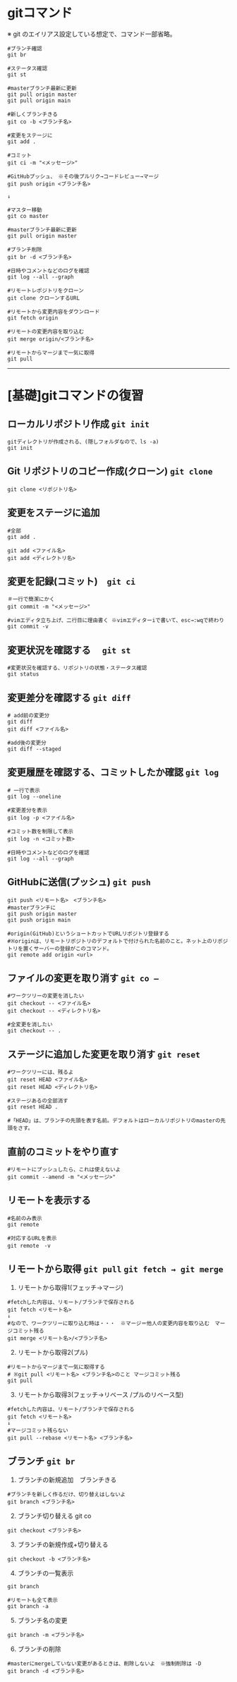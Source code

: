 # gitコマンド

※ git のエイリアス設定している想定で、コマンド一部省略。

```
#ブランチ確認
git br

#ステータス確認
git st

#masterブランチ最新に更新
git pull origin master
git pull origin main

#新しくブランチきる
git co -b <ブランチ名>

#変更をステージに
git add .

#コミット
git ci -m "<メッセージ>"

#GitHubプッシュ、　※その後プルリク→コードレビュー→マージ
git push origin <ブランチ名>

↓

#マスター移動
git co master

#masterブランチ最新に更新
git pull origin master

#ブランチ削除
git br -d <ブランチ名>

#日時やコメントなどのログを確認
git log --all --graph

#リモートレポジトリをクローン
git clone クローンするURL

#リモートから変更内容をダウンロード
git fetch origin

#リモートの変更内容を取り込む
git merge origin/<ブランチ名>

#リモートからマージまで一気に取得
git pull

```
---

# [基礎]gitコマンドの復習

## ローカルリポジトリ作成 `git init`

```
gitディレクトリが作成される、(隠しフォルダなので、ls -a)
git init
```

## Git リポジトリのコピー作成(クローン) `git clone`

```
git clone <リポジトリ名>
```

## 変更をステージに追加

```
#全部
git add .

git add <ファイル名>
git add <ディレクトリ名>
```

## 変更を記録(コミット)　`git ci`

```
＃一行で簡潔にかく
git commit -m "<メッセージ>"

#vimエディタ立ち上げ、二行目に理由書く ※vimエディターiで書いて、esc→:wqで終わり
git commit -v
```


## 変更状況を確認する　 `git st`
```
#変更状況を確認する、リポジトリの状態・ステータス確認
git status
```


## 変更差分を確認する `git diff`

```
# add前の変更分
git diff
git diff <ファイル名>

#add後の変更分
git diff --staged
```


## 変更履歴を確認する、コミットしたか確認 `git log`

```
# 一行で表示
git log --oneline

#変更差分を表示
git log -p <ファイル名>

#コミット数を制限して表示
git log -n <コミット数>

#日時やコメントなどのログを確認
git log --all --graph
```


## GitHubに送信(プッシュ) `git push`

```
git push <リモート名>　<ブランチ名>
#masterブランチに
git push origin master
git push origin main

#origin(GitHub)というショートカットでURLリポジトリ登録する
#※originは、リモートリポジトリのデフォルトで付けられた名前のこと。ネット上のリポジトリを置くサーバーの登録がこのコマンド。
git remote add origin <url>
```

## ファイルの変更を取り消す `git co — `

```
#ワークツリーの変更を消したい
git checkout -- <ファイル名>
git checkout -- <ディレクトリ名>

#全変更を消したい
git checkout -- .
```

## ステージに追加した変更を取り消す `git reset`

```
#ワークツリーには、残るよ
git reset HEAD <ファイル名>
git reset HEAD <ディレクトリ名>

#ステージあるの全部消す
git reset HEAD .

#「HEAD」は、ブランチの先頭を表す名前。デフォルトはローカルリポジトリのmasterの先頭をさす。
```

## 直前のコミットをやり直す

```
#リモートにプッシュしたら、これは使えないよ
git commit --amend -m "<メッセージ>"
```

## リモートを表示する

```
#名前のみ表示
git remote

#対応するURLを表示
git remote　-v
```


## リモートから取得 `git pull`  `git fetch → git merge`

1. リモートから取得1(フェッチ→マージ)

```
#fetchした内容は、リモート/ブランチで保存される
git fetch <リモート名>
↓
#なので、ワークツリーに取り込む時は・・・　※マージ＝他人の変更内容を取り込む　マージコミット残る
git merge <リモート名>/<ブランチ名>
```

2. リモートから取得2(プル)

```
#リモートからマージまで一気に取得する　
# ※git pull <リモート名> <ブランチ名>のこと マージコミット残る
git pull
```

3. リモートから取得3(フェッチ→リベース /プルのリベース型)

```
#fetchした内容は、リモート/ブランチで保存される
git fetch <リモート名>
↓
#マージコミット残らない
git pull --rebase <リモート名> <ブランチ名>
```

## ブランチ `git br`

1. ブランチの新規追加　ブランチきる
```
#ブランチを新しく作るだけ、切り替えはしないよ
git branch <ブランチ名>
```
2. ブランチ切り替える git co
```
git checkout <ブランチ名>
```
3. ブランチの新規作成+切り替える
```
git checkout -b <ブランチ名>
```
4. ブランチの一覧表示
```
git branch

#リモートも全て表示
git branch -a
```
5. ブランチ名の変更
```
git branch -m <ブランチ名>
```
6. ブランチの削除
```
#masterにmergeしていない変更があるときは、削除しないよ　※強制削除は -D
git branch -d <ブランチ名>
```

